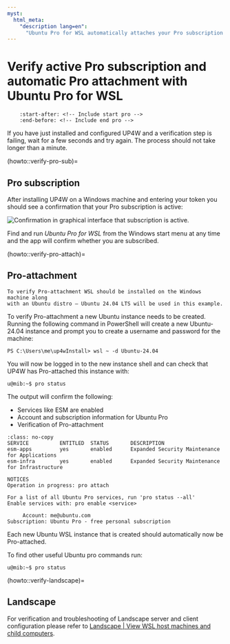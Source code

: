 ```yaml
---
myst:
  html_meta:
    "description lang=en":
      "Ubuntu Pro for WSL automatically attaches your Pro subscription to instances of Ubuntu on WSL. It's easy to confirm that your subscription is active and that instances are Pro-attaching."
---
```


# Verify active Pro subscription and automatic Pro attachment with Ubuntu Pro for WSL

```{include} ../pro_content_notice.txt
    :start-after: <!-- Include start pro -->
    :end-before: <!-- Include end pro -->
```

If you have just installed and configured UP4W and a verification step is failing,
wait for a few seconds and try again. The process should not take longer than a minute.

(howto::verify-pro-sub)=
## Pro subscription

After installing UP4W on a Windows machine and entering your token you should see a confirmation that your Pro subscription is active:

![Confirmation in graphical interface that subscription is active.](../assets/status-complete.png)

Find and run _Ubuntu Pro for WSL_ from the Windows start menu at any time and the app will confirm whether you are subscribed.

(howto::verify-pro-attach)=
## Pro-attachment

```{note}
To verify Pro-attachment WSL should be installed on the Windows machine along
with an Ubuntu distro — Ubuntu 24.04 LTS will be used in this example.
```

To verify Pro-attachment a new Ubuntu instance needs to be created.
Running the following command in PowerShell will create a new Ubuntu-24.04 instance
and prompt you to create a username and password for the machine:

```{code-block} text
PS C:\Users\me\up4wInstall> wsl ~ -d Ubuntu-24.04
```

You will now be logged in to the new instance shell and can
check that UP4W has Pro-attached this instance with:

```{code-block} text
u@mib:~$ pro status
```

The output will confirm the following:

- Services like ESM are enabled
- Account and subscription information for Ubuntu Pro
- Verification of Pro-attachment


```{code-block} text
:class: no-copy
SERVICE          ENTITLED  STATUS       DESCRIPTION
esm-apps         yes       enabled      Expanded Security Maintenance for Applications
esm-infra        yes       enabled      Expanded Security Maintenance for Infrastructure

NOTICES
Operation in progress: pro attach

For a list of all Ubuntu Pro services, run 'pro status --all'
Enable services with: pro enable <service>

     Account: me@ubuntu.com
Subscription: Ubuntu Pro - free personal subscription
```

Each new Ubuntu WSL instance that is created should automatically now be Pro-attached.

To find other useful Ubuntu pro commands run:

```{code-block} text
u@mib:~$ pro status
```

(howto::verify-landscape)=
## Landscape

For verification and troubleshooting of Landscape server and client configuration please refer to
[Landscape | View WSL host machines and child computers](https://ubuntu.com/landscape/docs/perform-common-tasks-with-wsl-in-landscape/#heading--view-wsl-host-machines-and-child-computers).
